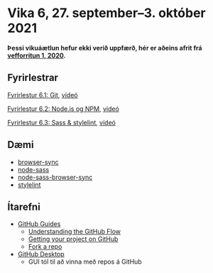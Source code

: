 # Vika 6, 27. september–3. október 2021

**Þessi vikuáætlun hefur ekki verið uppfærð, hér er aðeins afrit frá [vefforritun 1, 2020](https://github.com/vefforritun/vef1-2020).**

## Fyrirlestrar

[Fyrirlestur 6.1: Git](06.1.git.md), [vídeó](https://youtu.be/0TOnybIUYxE)

[Fyrirlestur 6.2: Node.js og NPM](06.2.npm.md), [vídeó](https://youtu.be/Jba59WrobtU)

[Fyrirlestur 6.3: Sass & stylelint](06.3.sass-stylelint.md), [vídeó](https://youtu.be/hW-55zKWTI0)

## Dæmi

* [browser-sync](daemi/browser-sync/)
* [node-sass](daemi/node-sass/)
* [node-sass-browser-sync](daemi/node-sass-browser-sync/)
* [stylelint](daemi/stylelint)

## Ítarefni

* [GitHub Guides](https://guides.github.com/)
  - [Understanding the GitHub Flow](https://guides.github.com/introduction/flow/)
  - [Getting your project on GitHub](https://guides.github.com/introduction/getting-your-project-on-github/)
  - [Fork a repo](https://help.github.com/articles/fork-a-repo/)
* [GitHub Desktop](https://desktop.github.com/)
  - GUI tól til að vinna með repos á GitHub
